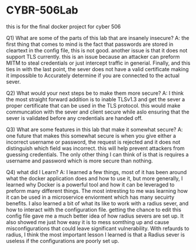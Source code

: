 # CYBR-506Lab
this is for the final docker project for cyber 506

Q1) What are some of the parts of this lab that are insanely insecure?
A: the first thing that comes to mind is the fact that passwords are stored in cleartext in the config file, this is not good.
another issue is that it does not support TLS currently. this is an issue because an attacker can preform MITM to steal credentials or just intercept traffic in generial. Finally, and this ties in with the last point, the sever does not have a valid certificate making it impossible to 
Accurately determine if you are connected to the actual sever. 

Q2) What would your next steps be to make them more secure?
A: I think the most straight forward addition is to inable TLSv1.3 and get the sever a proper certificate that can be used in the TLS protocol.
this would make communcation with the sever and client secure while aslo ensuring that the sever is validated before any credentials are handed off.

Q3) What are some features in this lab that make it somewhat secure?
A: one future that makes this somewhat secure is when you give either a incorrect username or password, the request is rejected
and it does not distinguish which field was incorrect. this will help prevent attackers from guessing credentials. The only
other thing I can think of is that is requires a username and password which is more secure than nothing.

Q4) what did I Learn?
A: I learned a few things, most of it has been around what the docker application does and how to use it, but more generally, I learned why Docker
is a powerful tool and how it can be leveraged to preform many different things. The most intresting to me was learning how it can be used in
a microservice enviorment which has many secuirty benefits. I also learned a bit of what its like to work with a radius sever, and how to interact with the configuration file. getting the chance to edit this config file gave me a much better idea of how radius severs are set up. It also showed me just how easy it is to mess somthing up and cause misconfigurations that could leave significant vulnerability. With refaurds to radius, I think the most important lesson I learned is that a Radius sever is useless if the configurations are poorly set up.
